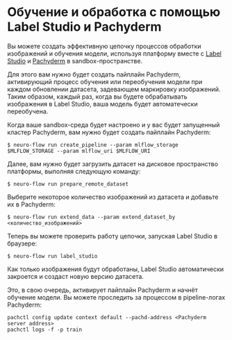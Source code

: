# Обучение и обработка с помощью Label Studio и Pachyderm

Вы можете создать эффективную цепочку процессов обработки изображений и обучения модели, используя платформу вместе с [Label Studio](https://labelstud.io/) и [Pachyderm](https://www.pachyderm.com/) в sandbox-пространстве.

Для этого вам нужно будет создать пайплайн Pachyderm, активирующий процесс обучения или переобучения модели при каждом обновлении датасета, задевающем маркировку изображений. Таким образом, каждый раз, когда вы будете обрабатывать изображения в Label Studio, ваша модель будет автоматечески переобучена.

Когда ваше sandbox-среда будет настроено и у вас будет запущенный кластер Pachyderm, вам нужно будет создать пайплайн Pachyderm:

```text
$ neuro-flow run create_pipeline --param mlflow_storage $MLFLOW_STORAGE --param mlflow_uri $MLFLOW_URI
```

Далее, вам нужно будет загрузить датасет на дисковое пространство платформы, выполняя следующую команду:

```text
$ neuro-flow run prepare_remote_dataset
```

Выберите некоторое количество изображений из датасета и добавьте их в Pachyderm:

```text
$ neuro-flow run extend_data --param extend_dataset_by <количество_изображений>
```

Теперь вы можете проверить работу цепочки, запуская Label Studio в браузере:

```text
$ neuro-flow run label_studio
```

Как только изображения будут обработаны, Label Studio автоматически закроется и создаст новую версию датасета. 

Это, в свою очередь, активирует пайплайн Pachyderm и начнёт обучение модели. Вы можете проследить за процессом в pipeline-логах Pachyderm:

```text
pachctl config update context default --pachd-address <Pachyderm server address>
pachctl logs -f -p train 
```

